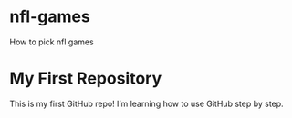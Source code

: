 # nfl-games
How to pick nfl games 
# My First Repository

This is my first GitHub repo! I’m learning how to use GitHub step by step.
